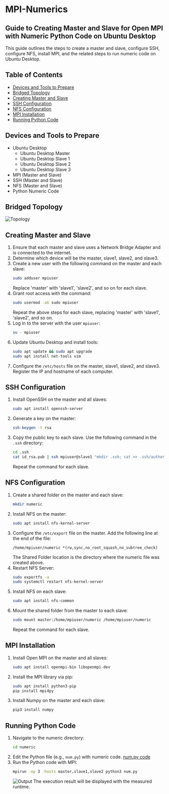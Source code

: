 # MPI-Numerics

## Guide to Creating Master and Slave for Open MPI with Numeric Python Code on Ubuntu Desktop

This guide outlines the steps to create a master and slave, configure SSH, configure NFS, install MPI, and the related steps to run numeric code on Ubuntu Desktop.

## Table of Contents
- [Devices and Tools to Prepare](#devices-and-tools-to-prepare)
- [Bridged Topology](#bridged-topology)
- [Creating Master and Slave](#creating-master-and-slave)
- [SSH Configuration](#ssh-configuration)
- [NFS Configuration](#nfs-configuration)
- [MPI Installation](#mpi-installation)
- [Running Python Code](#running-python-code)

## Devices and Tools to Prepare
- Ubuntu Desktop
  - Ubuntu Desktop Master
  - Ubuntu Desktop Slave 1
  - Ubuntu Desktop Slave 2
  - Ubuntu Desktop Slave 3
- MPI (Master and Slave)
- SSH (Master and Slave)
- NFS (Master and Slave)
- Python Numeric Code

## Bridged Topology
![Topology](https://github.com/NauvalPerdana/MPI-Numerik/blob/main/Topologi.png)

## Creating Master and Slave
1. Ensure that each master and slave uses a Network Bridge Adapter and is connected to the internet.
2. Determine which device will be the master, slave1, slave2, and slave3.
3. Create a new user with the following command on the master and each slave:
    ```bash
    sudo adduser mpiuser
    ```
    Replace 'master' with 'slave1', 'slave2', and so on for each slave.
4. Grant root access with the command:
    ```bash
    sudo usermod -aG sudo mpiuser
    ```
    Repeat the above steps for each slave, replacing 'master' with 'slave1', 'slave2', and so on.
5. Log in to the server with the user `mpiuser`:
    ```bash
    su - mpiuser
    ```
6. Update Ubuntu Desktop and install tools:
    ```bash
    sudo apt update && sudo apt upgrade
    sudo apt install net-tools vim
    ```
7. Configure the `/etc/hosts` file on the master, slave1, slave2, and slave3. Register the IP and hostname of each computer.

## SSH Configuration
1. Install OpenSSH on the master and all slaves:
    ```bash
    sudo apt install openssh-server
    ```
2. Generate a key on the master:
    ```bash
    ssh-keygen -t rsa
    ```
3. Copy the public key to each slave. Use the following command in the `.ssh` directory:
    ```bash
    cd .ssh
    cat id_rsa.pub | ssh mpiuser@slave1 "mkdir .ssh; cat >> .ssh/authorized_keys"
    ```
    Repeat the command for each slave.

## NFS Configuration
1. Create a shared folder on the master and each slave:
    ```bash
    mkdir numeric
    ```
2. Install NFS on the master:
    ```bash
    sudo apt install nfs-kernel-server
    ```
3. Configure the `/etc/export` file on the master. Add the following line at the end of the file:
    ```plaintext
    /home/mpiuser/numeric *(rw,sync,no_root_squash,no_subtree_check)
    ```
    The Shared Folder location is the directory where the numeric file was created above.
4. Restart NFS Server:
    ```bash
    sudo exportfs -a
    sudo systemctl restart nfs-kernel-server
    ```
5. Install NFS on each slave:
    ```bash
    sudo apt install nfs-common
    ```
6. Mount the shared folder from the master to each slave:
    ```bash
    sudo mount master:/home/mpiuser/numeric /home/mpiuser/numeric
    ```
    Repeat the command for each slave.

## MPI Installation
1. Install Open MPI on the master and all slaves:
    ```bash
    sudo apt install openmpi-bin libopenmpi-dev
    ```
2. Install the MPI library via pip:
    ```bash
    sudo apt install python3-pip
    pip install mpi4py
    ```
3. Install Numpy on the master and each slave:
    ```bash
    pip3 install numpy
    ```

## Running Python Code
1. Navigate to the numeric directory:
    ```bash
    cd numeric
    ```
2. Edit the Python file (e.g., `num.py`) with numeric code.
   [num.py code](https://github.com/NauvalPerdana/MPI-Numerik/blob/main/num.py)
3. Run the Python code with MPI:
    ```bash
    mpirun -np 3 -hosts master,slave1,slave2 python3 num.py
    ```
   ![Output](https://github.com/NauvalPerdana/MPI-Numerik/blob/main/output.png)
   The execution result will be displayed with the measured runtime.
